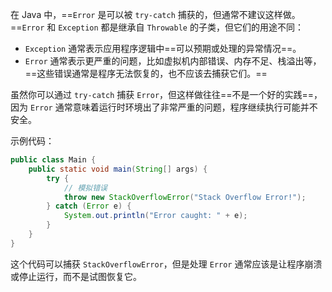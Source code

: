 在 Java 中，==`Error` 是可以被 `try-catch` 捕获的，但通常不建议这样做。==`Error` 和 `Exception` 都是继承自 `Throwable` 的子类，但它们的用途不同：

- `Exception` 通常表示应用程序逻辑中==可以预期或处理的异常情况==。
- `Error` 通常表示更严重的问题，比如虚拟机内部错误、内存不足、栈溢出等，==这些错误通常是程序无法恢复的，也不应该去捕获它们。==

虽然你可以通过 `try-catch` 捕获 `Error`，但这样做往往==不是一个好的实践==，因为 `Error` 通常意味着运行时环境出了非常严重的问题，程序继续执行可能并不安全。

示例代码：

```java
public class Main {
    public static void main(String[] args) {
        try {
            // 模拟错误
            throw new StackOverflowError("Stack Overflow Error!");
        } catch (Error e) {
            System.out.println("Error caught: " + e);
        }
    }
}
```

这个代码可以捕获 `StackOverflowError`，但是处理 `Error` 通常应该是让程序崩溃或停止运行，而不是试图恢复它。